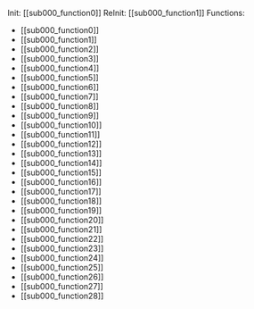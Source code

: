 Init: [[sub000_function0]]
ReInit: [[sub000_function1]]
Functions:
- [[sub000_function0]]
- [[sub000_function1]]
- [[sub000_function2]]
- [[sub000_function3]]
- [[sub000_function4]]
- [[sub000_function5]]
- [[sub000_function6]]
- [[sub000_function7]]
- [[sub000_function8]]
- [[sub000_function9]]
- [[sub000_function10]]
- [[sub000_function11]]
- [[sub000_function12]]
- [[sub000_function13]]
- [[sub000_function14]]
- [[sub000_function15]]
- [[sub000_function16]]
- [[sub000_function17]]
- [[sub000_function18]]
- [[sub000_function19]]
- [[sub000_function20]]
- [[sub000_function21]]
- [[sub000_function22]]
- [[sub000_function23]]
- [[sub000_function24]]
- [[sub000_function25]]
- [[sub000_function26]]
- [[sub000_function27]]
- [[sub000_function28]]
